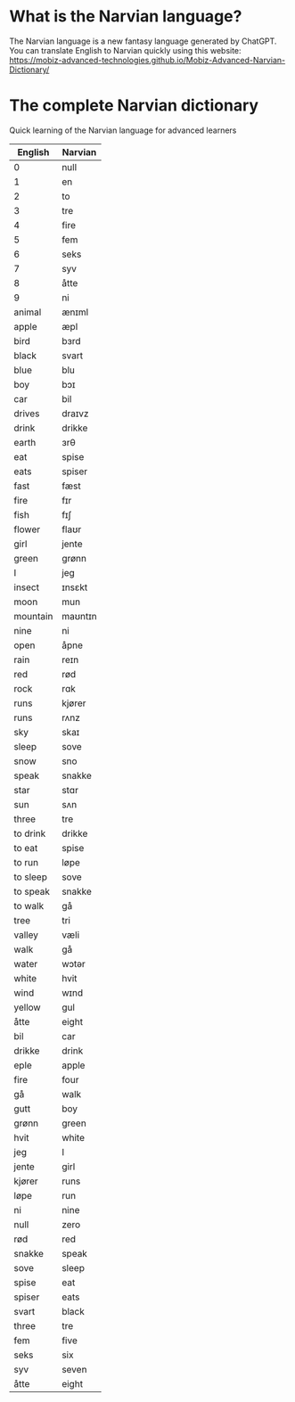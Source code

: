 # What is the Narvian language?
The Narvian language is a new fantasy language generated by ChatGPT. You can translate English to Narvian quickly using this website:
https://mobiz-advanced-technologies.github.io/Mobiz-Advanced-Narvian-Dictionary/

# The complete Narvian dictionary
Quick learning of the Narvian language for advanced learners

| English | Narvian |
|---------|---------|
| 0       | null    |
| 1       | en      |
| 2       | to      |
| 3       | tre     |
| 4       | fire    |
| 5       | fem     |
| 6       | seks    |
| 7       | syv     |
| 8       | åtte    |
| 9       | ni      |
| animal  | ænɪml   |
| apple   | æpl     |
| bird    | bɜrd    |
| black   | svart   |
| blue    | blu     |
| boy     | bɔɪ     |
| car     | bil     |
| drives  | draɪvz  |
| drink   | drikke  |
| earth   | ɜrθ     |
| eat     | spise   |
| eats    | spiser  |
| fast    | fæst    |
| fire    | fɪr     |
| fish    | fɪʃ     |
| flower  | flaʊr   |
| girl    | jente   |
| green   | grønn   |
| I       | jeg     |
| insect  | ɪnsɛkt  |
| moon    | mun     |
| mountain| maʊntɪn|
| nine    | ni      |
| open    | åpne    |
| rain    | reɪn    |
| red     | rød     |
| rock    | rɑk     |
| runs    | kjører  |
| runs    | rʌnz    |
| sky     | skaɪ    |
| sleep   | sove    |
| snow    | sno     |
| speak   | snakke  |
| star    | stɑr    |
| sun     | sʌn     |
| three   | tre     |
| to drink| drikke  |
| to eat  | spise   |
| to run  | løpe    |
| to sleep| sove    |
| to speak| snakke  |
| to walk | gå      |
| tree    | tri     |
| valley  | væli    |
| walk    | gå      |
| water   | wɔtər  |
| white   | hvit    |
| wind    | wɪnd    |
| yellow  | gul     |
| åtte    | eight   |
| bil     | car     |
| drikke  | drink   |
| eple    | apple   |
| fire    | four    |
| gå      | walk    |
| gutt    | boy     |
| grønn   | green   |
| hvit    | white   |
| jeg     | I       |
| jente   | girl    |
| kjører  | runs    |
| løpe    | run     |
| ni      | nine    |
| null    | zero    |
| rød     | red     |
| snakke  | speak   |
| sove    | sleep   |
| spise   | eat     |
| spiser  | eats    |
| svart   | black   |
| three   | tre     |
| fem     | five    |
| seks    | six     |
| syv     | seven   |
| åtte    | eight   |
